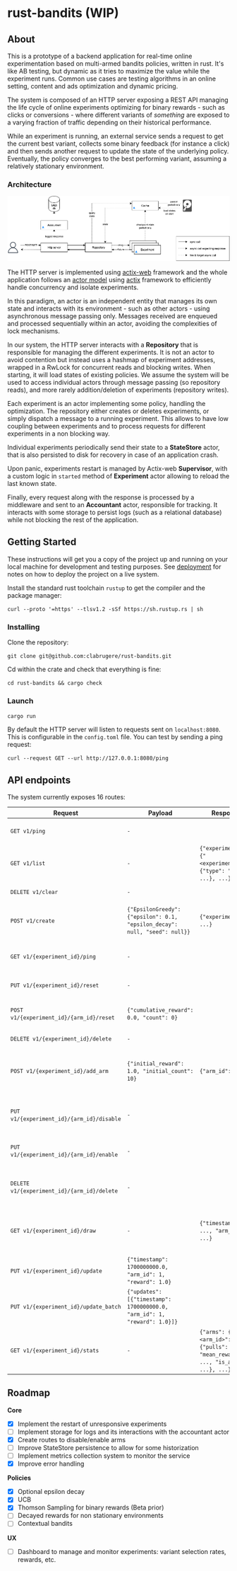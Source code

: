 # rust-bandits (WIP)

## About

This is a prototype of a backend application for real-time online experimentation based on multi-armed bandits policies, written in rust. It's like AB testing, but dynamic as it tries to maximize the value while the experiment runs. Common use cases are testing algorithms in an online setting, content and ads optimization and dynamic pricing.

The system is composed of an HTTP server exposing a REST API managing the life cycle of online experiments optimizing for binary rewards - such as clicks or conversions - where different variants of _something_ are exposed to a varying fraction of traffic depending on their historical performance.

While an experiment is running, an external service sends a request to get the current best variant, collects some binary feedback (for instance a click) and then sends another request to update the state of the underlying policy. Eventually, the policy converges to the best performing variant, assuming a relatively stationary environment.

### Architecture

![architecture](assets/architecture.png "Architecture")

The HTTP server is implemented using [actix-web](https://actix.rs/) framework and the whole application follows an [actor model](https://en.wikipedia.org/wiki/Actor_model) using [actix](https://github.com/actix/actix?tab=readme-ov-file) framework to efficiently handle concurrency and isolate experiments.

In this paradigm, an actor is an independent entity that manages its own state and interacts with its environment - such as other actors - using asynchronous message passing only. Messages received are enqueued and processed sequentially within an actor, avoiding the complexities of lock mechanisms.

In our system, the HTTP server interacts with a **Repository** that is responsible for managing the different experiments. It is not an actor to avoid contention but instead uses a hashmap of experiment addresses, wrapped in a RwLock for concurrent reads and blocking writes. When starting, it will load states of existing policies. We assume the system will be used to access individual actors through message passing (so repository reads), and more rarely addition/deletion of experiments (repository writes).

Each experiment is an actor implementing some policy, handling the optimization. The repository either creates or deletes experiments, or simply dispatch a message to a running experiment. This allows to have low coupling between experiments and to process requests for different experiments in a non blocking way. 

Individual experiments periodically send their state to a **StateStore** actor, that is also persisted to disk for recovery in case of an application crash.

Upon panic, experiments restart is managed by Actix-web **Supervisor**, with a custom logic in `started` method of **Experiment** actor allowing to reload the last known state.

Finally, every request along with the response is processed by a middleware and sent to an **Accountant** actor, responsible for tracking. It interacts with some storage to persist logs (such as a relational database) while not blocking the rest of the application.

## Getting Started

These instructions will get you a copy of the project up and running on your local machine for development and testing purposes. See [deployment](#deployment) for notes on how to deploy the project on a live system.

Install the standard rust toolchain `rustup` to get the compiler and the package manager:

```
curl --proto '=https' --tlsv1.2 -sSf https://sh.rustup.rs | sh
```

### Installing

Clone the repository:

```
git clone git@github.com:clabrugere/rust-bandits.git
```

Cd within the crate and check that everything is fine:

```
cd rust-bandits && cargo check
```

### Launch

```
cargo run
```

By default the HTTP server will listen to requests sent on `localhost:8080`. This is configurable in the `config.toml` file. You can test by sending a ping request:

```
curl --request GET --url http://127.0.0.1:8080/ping
```

## API endpoints

The system currently exposes 16 routes:

| Request 	| Payload 	| Response 	| Description 	|
|---	|---	|---	|---	|
| `GET v1/ping` 	| `-` 	|  	| send a ping request to the server 	|
| `GET v1/list` 	| `-` 	| `{"experiments": {"<experiment_id>": {"type": "...", ...}, ...}}` 	| return every experiment id with its configured policy 	|
| `DELETE v1/clear` 	| `-` 	|  	| delete all experiments 	|
| `POST v1/create` 	| `{"EpsilonGreedy": {"epsilon": 0.1, "epsilon_decay": null, "seed": null}}` 	| `{"experiment_id": ...}` 	| create a new experiment and return its unique id 	|
| `GET v1/{experiment_id}/ping` 	| `-` 	|  	| ping a specific experiment actor 	|
| `PUT v1/{experiment_id}/reset` 	| `-` 	|  	| reset the state of the experiment 	|
| `POST v1/{experiment_id}/{arm_id}/reset` 	| `{"cumulative_reward": 0.0, "count": 0}` 	|  	| reset a single arm for an experiment 	|
| `DELETE v1/{experiment_id}/delete` 	| `-` 	|  	| delete an experiment 	|
| `POST v1/{experiment_id}/add_arm` 	| `{"initial_reward": 1.0, "initial_count": 10}` 	| `{"arm_id": ...}` 	| create a new variant for a given experiment and return its id 	|
| `PUT v1/{experiment_id}/{arm_id}/disable` 	| `-` 	|  	| disable a specific arm so it is excluded from draws 	|
| `PUT v1/{experiment_id}/{arm_id}/enable` 	| `-` 	|  	| re-enable a previously disabled arm 	|
| `DELETE v1/{experiment_id}/{arm_id}/delete` 	| `-` 	|  	| delete a given variant for a given experiment 	|
| `GET v1/{experiment_id}/draw` 	| `-` 	| `{"timestamp": ..., "arm_id": ...}` 	| get the current best performing variant of an experiment 	|
| `PUT v1/{experiment_id}/update` 	| `{"timestamp": 1700000000.0, "arm_id": 1, "reward": 1.0}` 	|  	| update an experiment with a single event 	|
| `PUT v1/{experiment_id}/update_batch` 	| `{"updates": [{"timestamp": 1700000000.0, "arm_id": 1, "reward": 1.0}]}` 	|  	| send multiple updates at once 	|
| `GET v1/{experiment_id}/stats` 	| `-` 	| `{"arms": {"<arm_id>": {"pulls": ..., "mean_reward": ..., "is_active": ...}, ...}}` 	| return stats for each arm of a given experiment 	|

## Roadmap

**Core**
- [x] Implement the restart of unresponsive experiments
- [ ] Implement storage for logs and its interactions with the accountant actor
- [x] Create routes to disable/enable arms
- [ ] Improve StateStore persistence to allow for some historization
- [ ] Implement metrics collection system to monitor the service
- [x] Improve error handling

**Policies**
- [x] Optional epsilon decay
- [x] UCB
- [x] Thomson Sampling for binary rewards (Beta prior)
- [ ] Decayed rewards for non stationary environments
- [ ] Contextual bandits

**UX**
- [ ] Dashboard to manage and monitor experiments: variant selection rates, rewards, etc.